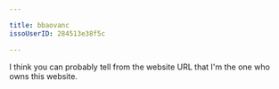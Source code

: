 ```yaml
---

title: bbaovanc
issoUserID: 284513e38f5c

---
```


I think you can probably tell from the website URL that I'm the one who owns
this website.

<!--more-->
